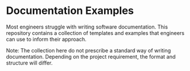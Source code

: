 # Documentation Examples

Most engineers struggle with writing software documentation. This repository contains a collection of templates and examples that engineers can use to inform their approach. 

Note: The collection here do not prescribe a standard way of writing documentation. Depending on the project requirement, the format and structure will differ. 
